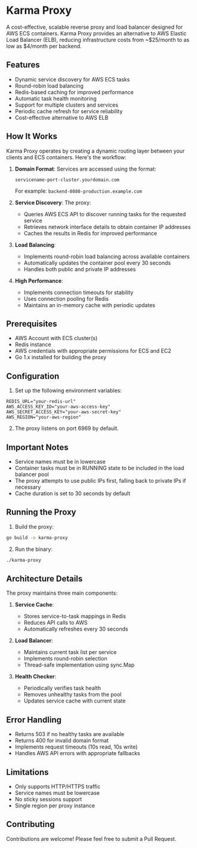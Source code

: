 # Karma Proxy

A cost-effective, scalable reverse proxy and load balancer designed for AWS ECS containers. Karma Proxy provides an alternative to AWS Elastic Load Balancer (ELB), reducing infrastructure costs from ~$25/month to as low as $4/month per backend.

## Features

- Dynamic service discovery for AWS ECS tasks
- Round-robin load balancing
- Redis-based caching for improved performance
- Automatic task health monitoring
- Support for multiple clusters and services
- Periodic cache refresh for service reliability
- Cost-effective alternative to AWS ELB

## How It Works

Karma Proxy operates by creating a dynamic routing layer between your clients and ECS containers. Here's the workflow:

1. **Domain Format**: Services are accessed using the format:
   ```
   servicename-port-cluster.yourdomain.com
   ```
   For example: `backend-8080-production.example.com`

2. **Service Discovery**: The proxy:
   - Queries AWS ECS API to discover running tasks for the requested service
   - Retrieves network interface details to obtain container IP addresses
   - Caches the results in Redis for improved performance

3. **Load Balancing**: 
   - Implements round-robin load balancing across available containers
   - Automatically updates the container pool every 30 seconds
   - Handles both public and private IP addresses

4. **High Performance**:
   - Implements connection timeouts for stability
   - Uses connection pooling for Redis
   - Maintains an in-memory cache with periodic updates

## Prerequisites

- AWS Account with ECS cluster(s)
- Redis instance
- AWS credentials with appropriate permissions for ECS and EC2
- Go 1.x installed for building the proxy

## Configuration

1. Set up the following environment variables:
```env
REDIS_URL="your-redis-url"
AWS_ACCESS_KEY_ID="your-aws-access-key"
AWS_SECRET_ACCESS_KEY="your-aws-secret-key"
AWS_REGION="your-aws-region"
```

2. The proxy listens on port 6969 by default.

## Important Notes

- Service names must be in lowercase
- Container tasks must be in RUNNING state to be included in the load balancer pool
- The proxy attempts to use public IPs first, falling back to private IPs if necessary
- Cache duration is set to 30 seconds by default

## Running the Proxy

1. Build the proxy:
```bash
go build -o karma-proxy
```

2. Run the binary:
```bash
./karma-proxy
```

## Architecture Details

The proxy maintains three main components:

1. **Service Cache**: 
   - Stores service-to-task mappings in Redis
   - Reduces API calls to AWS
   - Automatically refreshes every 30 seconds

2. **Load Balancer**:
   - Maintains current task list per service
   - Implements round-robin selection
   - Thread-safe implementation using sync.Map

3. **Health Checker**:
   - Periodically verifies task health
   - Removes unhealthy tasks from the pool
   - Updates service cache with current state

## Error Handling

- Returns 503 if no healthy tasks are available
- Returns 400 for invalid domain format
- Implements request timeouts (10s read, 10s write)
- Handles AWS API errors with appropriate fallbacks

## Limitations

- Only supports HTTP/HTTPS traffic
- Service names must be lowercase
- No sticky sessions support
- Single region per proxy instance

## Contributing

Contributions are welcome! Please feel free to submit a Pull Request.
